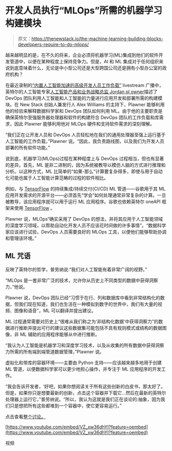 # 开发人员执行“MLOps”所需的机器学习构建模块

> 原文：<https://thenewstack.io/the-machine-learning-building-blocks-developers-require-to-do-mlops/>

越来越明显的是，在不久的将来，企业必须将机器学习(ML)集成到他们的软件开发管道中，以便在某种程度上保持竞争力。但是，AI 和 ML 集成对于任何组织来说到底意味着什么，无论是中小型公司还是大型跨国公司还是拥有小型办公室的政府机构？

在最近录制的[“内置人工智能加速的高级开发人员工作负载”](https://www.youtube.com/watch?v=VZ_xw36dhYI&ab_channel=TheNewStack) livestream 广播中，英特尔的人工智能专家[人工智能产品和业务战略总监 Jordan pl owner](https://www.linkedin.com/in/jordan-plawner)描述了 DevOps 团队利用人工智能和人工智能的力量进行应用开发和部署所需的构建模块。在 New Stack 创始人兼发行人 Alex Williams 的主持下，Plawner 能够利用他的经验来解释数据科学家和 DevOps 团队如何利用 ML。由于他的主要职责是确保英特尔至强服务器处理器和软件的构建符合 DevOps 团队的工作负载和库需求，因此 Plawner 能够利用他对 MLOps 硬件和支持软件需求的深刻理解。

“我们正在让开发人员和 DevOps 人员轻松地在我们的通用处理器至强上运行基于人工智能的工作负载，”Plawner 说。“因此，我负责路线图，以及我们为开发人员部署的所有软件功能。”

说到底，机器学习(MLOps)过程在某种程度上与 DevOps 过程相当，但也有显著的差异。首先，ML 是非二进制的，因为系统被教导以模仿人脑的方式进行推理和分析。以这种方式，ML 比简单的“如果-那么”计算要复杂得多，即使与用于自动化可能也属于人工智能计算范畴的过程的软件相比。

例如，与 [TensorFlow](https://www.tensorflow.org/) 的持续集成/持续交付(CI/CD) ML 管道——谷歌用于其 ML 应用开发需求的开源平台——必须首先“学会”如何处理通常非常复杂的计算。一旦被教导，该应用程序就可以用于运行 ML 应用程序。谷歌也依赖英特尔 oneAPI 框架来使用 [TensorFlow](https://www.tensorflow.org/) 。

Plawner 说，MLOps“确实采用了 DevOps 的想法，并将其应用于人工智能领域的深度学习领域，以帮助自动化开发人员不应该花时间做的许多事情”。“数据科学家应该进行试验，DevOps 人员需要良好的 MLOps 工具，以便他们能够帮助协调和管理该环境。”

## ML 咒语

反映了英特尔的哲学，普劳纳说:“我们对人工智能有着非常广阔的视野。”

“MLOps 是一套非常广泛的技术，允许你从历史上不同类型的数据中获得洞察力，”他说。

Plawner 说，DevOps 团队已经“习惯于在行、列和数据库中看到非常结构化的数据，但我们现在知道，我们也生活在一种模拟到数字的世界中，我们有大量的视频、图像和语音”，ML 可以翻译并提出建议。

ML 过程通常需要对历史上“很难从我们称之为‘非结构化数据’中获得洞察力”的数据进行推断并提出可行的建议这些数据集可能包括不具有规则模式或结构的数据图像，非 ML 辅助的应用程序能够从中进行推断。

“我认为人工智能是机器学习和深度学习技术，以及从收集的所有数据中获得洞察力所需的所有端到端管道数据管理，”Plawner 说。

虚拟化和带库的容器环境——主要由 Python 支持——应该越来越多地用于创建 ML 管道，以便数据科学家可以更少地担心操作，并专注于 ML 应用程序的开发工作。

“我会告诉开发者，‘好吧，如果你想阅读关于所有这些创新的白皮书，那太好了。但是，如果你只是想要最新的创新，点击这个容器并下载它…然后在最新的英特尔处理器上运行它，”普劳纳说。“所以，我认为这就是我们正在谈论的:抽象，因为我们只是想把所有这些都堆到一个容器中，使它更容易运行。”

点击查看[整个讨论。](https://www.youtube.com/watch?v=VZ_xw36dhYI)

[https://www.youtube.com/embed/VZ_xw36dhYI?feature=oembed](https://www.youtube.com/embed/VZ_xw36dhYI?feature=oembed)

视频

<svg xmlns:xlink="http://www.w3.org/1999/xlink" viewBox="0 0 68 31" version="1.1"><title>Group</title> <desc>Created with Sketch.</desc></svg>